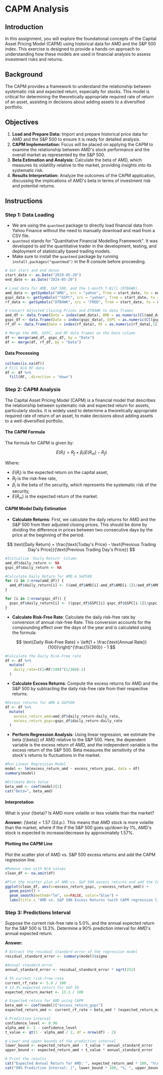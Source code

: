 
# CAPM Analysis

## Introduction

In this assignment, you will explore the foundational concepts of the Capital Asset Pricing Model (CAPM) using historical data for AMD and the S&P 500 index. This exercise is designed to provide a hands-on approach to understanding how these models are used in financial analysis to assess investment risks and returns.

## Background

The CAPM provides a framework to understand the relationship between systematic risk and expected return, especially for stocks. This model is critical for determining the theoretically appropriate required rate of return of an asset, assisting in decisions about adding assets to a diversified portfolio.

## Objectives

1. **Load and Prepare Data:** Import and prepare historical price data for AMD and the S&P 500 to ensure it is ready for detailed analysis.
2. **CAPM Implementation:** Focus will be placed on applying the CAPM to examine the relationship between AMD's stock performance and the overall market as represented by the S&P 500.
3. **Beta Estimation and Analysis:** Calculate the beta of AMD, which measures its volatility relative to the market, providing insights into its systematic risk.
4. **Results Interpretation:** Analyze the outcomes of the CAPM application, discussing the implications of AMD's beta in terms of investment risk and potential returns.

## Instructions

### Step 1: Data Loading

- We are using the `quantmod` package to directly load financial data from Yahoo Finance without the need to manually download and read from a CSV file.
- `quantmod` stands for "Quantitative Financial Modelling Framework". It was developed to aid the quantitative trader in the development, testing, and deployment of statistically based trading models.
- Make sure to install the `quantmod` package by running `install.packages("quantmod")` in the R console before proceeding.

```r
# Set start and end dates
start_date <- as.Date("2019-05-20")
end_date <- as.Date("2024-05-20")

# Load data for AMD, S&P 500, and the 1-month T-Bill (DTB4WK)
amd_data <- getSymbols("AMD", src = "yahoo", from = start_date, to = end_date, auto.assign = FALSE)
gspc_data <- getSymbols("^GSPC", src = "yahoo", from = start_date, to = end_date, auto.assign = FALSE)
rf_data <- getSymbols("DTB4WK", src = "FRED", from = start_date, to = end_date, auto.assign = FALSE)

# Convert Adjusted Closing Prices and DTB4WK to data frames
amd_df <- data.frame(Date = index(amd_data), AMD = as.numeric(Cl(amd_data)))
gspc_df <- data.frame(Date = index(gspc_data), GSPC = as.numeric(Cl(gspc_data)))
rf_df <- data.frame(Date = index(rf_data), RF = as.numeric(rf_data[,1]))  # Accessing the first column of rf_data

# Merge the AMD, GSPC, and RF data frames on the Date column
df <- merge(amd_df, gspc_df, by = "Date")
df <- merge(df, rf_df, by = "Date")
```

#### Data Processing 
```r
colSums(is.na(df))
# Fill N/A RF data
df <- df %>%
  fill(RF, .direction = "down") 
```

### Step 2: CAPM Analysis

The Capital Asset Pricing Model (CAPM) is a financial model that describes the relationship between systematic risk and expected return for assets, particularly stocks. It is widely used to determine a theoretically appropriate required rate of return of an asset, to make decisions about adding assets to a well-diversified portfolio.

#### The CAPM Formula
The formula for CAPM is given by:

$$
E(R_i) = R_f + \beta_i (E(R_m) - R_f)
$$

Where:

- $E(R_i)$ is the expected return on the capital asset,
- $R_f$ is the risk-free rate,
- $\beta_i$ is the beta of the security, which represents the systematic risk of the security,
- $E(R_m)$ is the expected return of the market.



#### CAPM Model Daily Estimation

- **Calculate Returns**: First, we calculate the daily returns for AMD and the S&P 500 from their adjusted closing prices. This should be done by dividing the difference in prices between two consecutive days by the price at the beginning of the period.
  
$$
\text{Daily Return} = \frac{\text{Today's Price} - \text{Previous Trading Day's Price}}{\text{Previous Trading Day's Price}}
$$

```r
#Initialize 'Daily Return' Column
amd_df$daily_return <- NA
gspc_df$daily_return <- NA

#Calculate Daily Return for AMD & S&P500
for (i in 2:nrow(amd_df)) {
  amd_df$daily_return[i] <- ((amd_df$AMD[i]-amd_df$AMD[i-1])/amd_df$AMD[i-1])
}

for (i in 2:nrow(gspc_df)) {
  gspc_df$daily_return[i] <- ((gspc_df$GSPC[i]-gspc_df$GSPC[i-1])/gspc_df$GSPC[i-1])
}
```

- **Calculate Risk-Free Rate**: Calculate the daily risk-free rate by conversion of annual risk-free Rate. This conversion accounts for the compounding effect over the days of the year and is calculated using the formula:
  
$$
\text{Daily Risk-Free Rate} = \left(1 + \frac{\text{Annual Rate}}{100}\right)^{\frac{1}{360}} - 1
$$

```r
#Calculate the Daily Risk-Free rate
df <- df %>%
  mutate(
    daily_rate=((1+RF/100)^(1/360)-1)
  )
```


- **Calculate Excess Returns**: Compute the excess returns for AMD and the S&P 500 by subtracting the daily risk-free rate from their respective returns.

```r
#Excess returns for AMD & S&P500
df <- df %>%
  mutate(
    excess_return_amd=amd_df$daily_return-daily_rate,
    excess_return_gspc=gspc_df$daily_return-daily_rate
  )
```


- **Perform Regression Analysis**: Using linear regression, we estimate the beta (\(\beta\)) of AMD relative to the S&P 500. Here, the dependent variable is the excess return of AMD, and the independent variable is the excess return of the S&P 500. Beta measures the sensitivity of the stock's returns to fluctuations in the market.

```r
#Run Linear Regression Model
model <- lm(excess_return_amd ~ excess_return_gspc, data = df)
summary(model)

#Estimate Beta Value
beta_amd <- coef(model)[2]
cat("Beta=", beta_amd)
```


#### Interpretation

What is your \(\beta\)? Is AMD more volatile or less volatile than the market?

**Answer:**
\(\beta\) = 1.57 (2d.p.). This means that AMD stock is more volatile than the market, where if the  if the S&P 500 goes up/down by 1%, AMD's stock is expected to increase/decrease by approximately 1.57%.

#### Plotting the CAPM Line
Plot the scatter plot of AMD vs. S&P 500 excess returns and add the CAPM regression line.

```r
#Remove rows with N/A values
clean_df <- na.omit(df)

#Plot the scatter plot of AMD vs. S&P 500 excess returns and add the CAPM regression line
ggplot(clean_df, aes(x=excess_return_gspc, y=excess_return_amd)) +
  geom_point() +
  geom_smooth(method="lm", se=FALSE, color="blue") +
  labs(title = "AMD vs. S&P 500 Excess Returns (with CAPM regression line)", x="S&P 500 Excess Return", y="AMD Excess Return")
```

### Step 3: Predictions Interval
Suppose the current risk-free rate is 5.0%, and the annual expected return for the S&P 500 is 13.3%. Determine a 90% prediction interval for AMD's annual expected return.



**Answer:**

```r
# Extract the residual standard error of the regression model
residual_standard_error <- summary(model)$sigma

#Annual standard error
annual_standard_error <- residual_standard_error * sqrt(252)

# 5% current risk-free rate
current_rf_rate <- 5.0 / 100
# 13.3% expected return for S&P 50
expected_return_market <- 13.3 / 100  

# Expected return for AMD using CAPM
beta_amd <- coef(model)["excess_return_gspc"]
expected_return_amd <- current_rf_rate + beta_amd * (expected_return_market - current_rf_rate)

# Prediction interval
confidence_level <- 0.90
alpha_amd <- 1 - confidence_level
t_value <- qt(1 - alpha_amd / 2, df = nrow(df) - 2)

# Lower and upper bounds of the prediction interval
lower_bound <- expected_return_amd - t_value * annual_standard_error
upper_bound <- expected_return_amd + t_value * annual_standard_error

# Print the results
cat("Expected Annual Return for AMD: ", expected_return_amd * 100, "%\n")
cat("90% Prediction Interval: [", lower_bound * 100, "%, ", upper_bound * 100, "%]\n")
```

